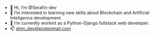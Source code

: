 - 👋 Hi, I’m @Serafin-dev
- 👀 I’m interested in learning new skills about Blockchain and Artificial Inteligence development.
- 🌱 I’m currently workint as a Python-Django fullstack web developer. 
- 📫 dnm_dev@protonmail.com


